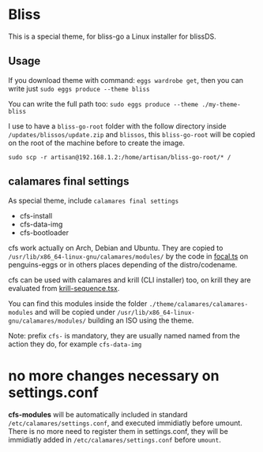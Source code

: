 # Bliss

This is a special theme, for bliss-go a Linux installer for blissDS.

## Usage

If you download theme with command: `eggs wardrobe get`, then you can write just `sudo eggs produce --theme bliss`

You can write the full path too: `sudo eggs produce --theme ./my-theme-bliss`

I use to have a `bliss-go-root` folder with the follow directory inside `/updates/blissos/update.zip` and `blissos`, this `bliss-go-root` will be copied on the root of the machine before to create the image.

`sudo scp -r artisan@192.168.1.2:/home/artisan/bliss-go-root/* /`

## calamares final settings

As special theme, include `calamares final settings`

* cfs-install 
* cfs-data-img
* cfs-bootloader

cfs work actually on Arch, Debian and Ubuntu. They are copied to `/usr/lib/x86_64-linux-gnu/calamares/modules/` by the code in [focal.ts](https://github.com/pieroproietti/penguins-eggs/blob/4f1b9c537a2e182b5a5b89c09f22821e0f6195d0/src/classes/incubation/distros/focal.ts#L98) on penguins-eggs or in others places depending of the distro/codename.

cfs can be used with calamares and krill (CLI installer) too, on krill they are evaluated from [krill-sequence.tsx](https://github.com/pieroproietti/penguins-eggs/blob/4f1b9c537a2e182b5a5b89c09f22821e0f6195d0/src/krill/krill-sequence.tsx#L630).

You can find this modules inside the folder `./theme/calamares/calamares-modules` and will be copied under `/usr/lib/x86_64-linux-gnu/calamares/modules/` building an ISO using the theme.

Note: prefix `cfs-` is mandatory, they are usually named named from the action they do, for example `cfs-data-img`

# no more changes necessary on settings.conf

**cfs-modules** will be automatically included in standard `/etc/calamares/settings.conf`, and executed immidiatly before umount. There is no more need to register them in settings.conf, they will be immidiatly added in `/etc/calamares/settings.conf` before `umount`.


